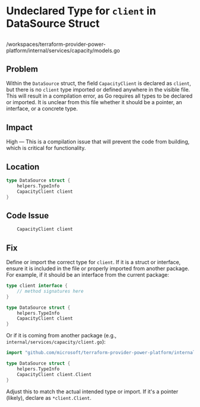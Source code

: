 # Undeclared Type for `client` in DataSource Struct

##
/workspaces/terraform-provider-power-platform/internal/services/capacity/models.go

## Problem

Within the `DataSource` struct, the field `CapacityClient` is declared as `client`, but there is no `client` type imported or defined anywhere in the visible file. This will result in a compilation error, as Go requires all types to be declared or imported. It is unclear from this file whether it should be a pointer, an interface, or a concrete type.

## Impact

High — This is a compilation issue that will prevent the code from building, which is critical for functionality.

## Location

```go
type DataSource struct {
	helpers.TypeInfo
	CapacityClient client
}
```

## Code Issue

```go
	CapacityClient client
```

## Fix

Define or import the correct type for `client`. If it is a struct or interface, ensure it is included in the file or properly imported from another package. For example, if it should be an interface from the current package:

```go
type client interface {
	// method signatures here
}

type DataSource struct {
	helpers.TypeInfo
	CapacityClient client
}
```

Or if it is coming from another package (e.g., `internal/services/capacity/client.go`):

```go
import "github.com/microsoft/terraform-provider-power-platform/internal/services/capacity/client"

type DataSource struct {
	helpers.TypeInfo
	CapacityClient client.Client
}
```

Adjust this to match the actual intended type or import. If it's a pointer (likely), declare as `*client.Client`.
